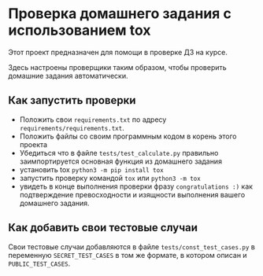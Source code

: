 # Проверка домашнего задания с использованием tox

Этот проект предназначен для помощи в проверке ДЗ на курсе.

Здесь настроены проверщики таким образом, чтобы проверить домашние задания автоматически. 

## Как запустить проверки

- Положить свои `requirements.txt` по адресу `requirements/requirements.txt`.
- Положить файлы со своим программным кодом в корень этого проекта
- Убедиться что в файле `tests/test_calculate.py` правильно заимпортируется основная функция из домашнего задания
- установить tox `python3 -m pip install tox`
- запустить проверку командой `tox` или `python3 -m tox`
- увидеть в конце выполнения проверки фразу `congratulations :)` как подтверждение превосходности и изящности выполнения вашего домашнего задания.

## Как добавить свои тестовые случаи

Свои тестовые случаи добавляются в файле `tests/const_test_cases.py` в переменную `SECRET_TEST_CASES` в том же формате, в котором описан и `PUBLIC_TEST_CASES`.